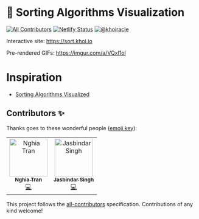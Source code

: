 # 🌈 Sorting Algorithms Visualization
[![All Contributors](https://img.shields.io/badge/all_contributors-2-orange.svg?style=flat-square)](#contributors)
[![Netlify Status](https://api.netlify.com/api/v1/badges/76f0b1fc-3235-49c3-bf17-567640e897b3/deploy-status)](https://app.netlify.com/sites/sorting-visualization/deploys)
[![@khoiracle](https://img.shields.io/badge/contact-@khoiracle-4bbee3.svg?style=flat)](https://twitter.com/khoiracle)

Interactive site: https://sort.khoi.io

Pre-rendered GIFs: https://imgur.com/a/VQxl1ol

# Inspiration

- [Sorting Algorithms Visualized](https://imgur.com/gallery/voutF)

## Contributors ✨

Thanks goes to these wonderful people ([emoji key](https://allcontributors.org/docs/en/emoji-key)):

<!-- ALL-CONTRIBUTORS-LIST:START - Do not remove or modify this section -->
<!-- prettier-ignore -->
<table>
  <tr>
    <td align="center"><a href="https://nghiatran.me"><img src="https://avatars1.githubusercontent.com/u/5878421?v=4" width="100px;" alt="Nghia Tran"/><br /><sub><b>Nghia Tran</b></sub></a><br /><a href="https://github.com/khoi/sorting-visualization/commits?author=NghiaTranUIT" title="Code">💻</a></td>
    <td align="center"><a href="https://github.com/jasbindar-singh"><img src="https://avatars0.githubusercontent.com/u/46398377?v=4" width="100px;" alt="Jasbindar Singh"/><br /><sub><b>Jasbindar Singh</b></sub></a><br /><a href="https://github.com/khoi/sorting-visualization/commits?author=jasbindar-singh" title="Code">💻</a></td>
  </tr>
</table>

<!-- ALL-CONTRIBUTORS-LIST:END -->

This project follows the [all-contributors](https://github.com/all-contributors/all-contributors) specification. Contributions of any kind welcome!